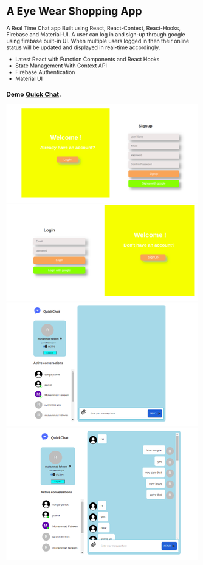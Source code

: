 # A Eye Wear Shopping App

A Real Time Chat app Built using React, React-Context, React-Hooks, Firebase and Material-UI. A user can log in and sign-up through google using firebase built-in UI. When multiple users logged in then their online status will be updated and displayed in real-time accordingly.

<ul>
  <li>Latest React with Function Components and React Hooks</li>
  <li>State Management With Context API</li>
  <li>Firebase Authentication</li>
  <li>Material UI</li>
</ul>

### Demo [Quick Chat](https://silly-joliot-1301d8.netlify.app/).

<p align="center">
  <img src="./public/signup.png">
  <br />
  <img src="./public/login.png">
  <br />
   <img src="./public/main.png">
  <br />
   <img src="./public/chatRoom.png">
  <br />
</p>
